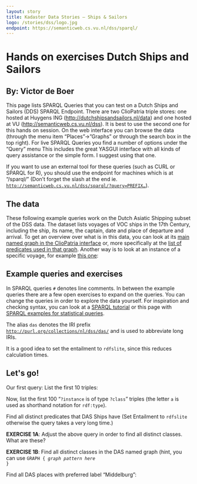 ```yaml
---
layout: story
title: Kadaster Data Stories ― Ships & Sailors
logo: /stories/dss/logo.jpg
endpoint: https://semanticweb.cs.vu.nl/dss/sparql/
---
```


# Hands on exercises Dutch Ships and Sailors
## By: Victor de Boer
This page lists SPARQL Queries that you can test on a Dutch
  Ships and Sailors (DDS) SPARQL Endpoint.  There are two
  ClioPatria triple stores: one hosted at Huygens ING
  (<a href="http://dutchshipsandsailors.nl/data">http://dutchshipsandsailors.nl/data</a>)
  and one hosted at VU
  (<a href="http://semanticweb.cs.vu.nl/dss">http://semanticweb.cs.vu.nl/dss</a>).
  It is best to use the second one for this hands on session.
  On the web interface you can browse the data (through the menu
  item “Places”->”Graphs” or through the search box in the top
  right). For live SPARQL Queries you find a number of options
  under the “Query” menu This includes the great YASGUI
  interface with all kinds of query assistance or the simple
  form.  I suggest using that one.
  
If you want to use an external tool for these queries (such
  as CURL or SPARQL for R), you should use the endpoint for
  machines which is at “/sparql/” (Don’t forget the slash at the
  end
  ie. <code>http://semanticweb.cs.vu.nl/dss/sparql/?query=PREFIX…</code>).
  
## The data

These following example queries work on the Dutch Asiatic
  Shipping subset of the DSS data.  The dataset lists voyages of
  VOC ships in the 17th Century, including the ship, its name,
  the captain, date and place of departure and arrival.  To get
  an overview over what is in this data, you can look at its
  <a href="http://semanticweb.cs.vu.nl/dss/browse/list_graph?graph=http://purl.org/collections/nl/dss/das/das_data.ttl">main
  named graph in the ClioPatria interface</a> or, more
  specifically at
  the <a href="http://semanticweb.cs.vu.nl/dss/browse/list_predicates?graph=http://purl.org/collections/nl/dss/das/das_data.ttl">list
  of predicates used in that graph</a>.  Another way is to look
  at an instance of a specific voyage, for
  example <a href="http://purl.org/collections/nl/dss/das/voyage-5580_1">this
  one</a>:
<!--<div data-query data-query-sparql="describe.rq" data-query-output="raw"></div>-->
<div data-query data-query-sparql="cbd.rq"></div>

## Example queries and exercises

In SPARQL queries <code>#</code> denotes line comments.  In
  between the example queries there are a few open exercises to
  expand on the queries.  You can change the queries in order to
  explore the data yourself.  For inspiration and checking
  syntax, you can look at
  a <a href="http://jena.apache.org/tutorials/sparql.html">SPARQL
  tutorial</a> or this page with
  <a href="https://code.google.com/p/void-impl/wiki/SPARQLQueriesForStatistics">SPARQL
  examples for statistical queries</a>.
  
The alias <code>das</code> denotes the IRI
  prefix <code>http://purl.org/collections/nl/dss/das/</code>
  and is used to abbreviate long IRIs.
  
It is a good idea to set the entailment
  to <code>rdfslite</code>, since this reduces calculation
  times.

## Let's go!

Our first query: List the first 10 triples:
<div data-query data-query-sparql="10_triples.rq" data-showQuery></div>

Now, list the first 100 “<code>?instance</code> is of
  type <code>?class</code>” triples (the letter <code>a</code>
  is used as shorthand notation for <code>rdf:type</code>).

<div data-query data-query-sparql="100_instances.rq" data-showQuery></div>
<p>Find all distinct predicates that DAS Ships have (Set
  Entailment to <code>rdfslite</code> otherwise the query takes
  a very long time.)</p>
<div data-query data-query-sparql="distinct_predicates.rq" data-showQuery>
</div>
    
<b>EXERCISE 1A</b>: Adjust the above query in order to find
  all distinct classes.  What are these?
  
<b>EXERCISE 1B</b>: Find all distinct classes in the DAS
  named graph (hint, you can use <code>GRAPH { *graph pattern
  here* }</code>

Find all DAS places with preferred label “Middelburg”:
<div data-query data-query-sparql="middelburg.rq" data-showQuery></div>

